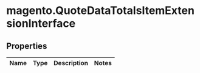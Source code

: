 # magento.QuoteDataTotalsItemExtensionInterface

## Properties
Name | Type | Description | Notes
------------ | ------------- | ------------- | -------------



